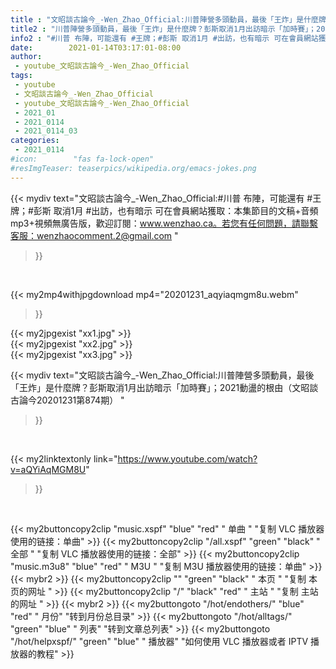 ```yaml
---
title : "文昭談古論今_-Wen_Zhao_Official:川普陣營多頭動員，最後「王炸」是什麼牌？彭斯取消1月出訪暗示「加時賽」；2021動盪的根由（文昭談古論今20201231第874期） "
title2 : "川普陣營多頭動員，最後「王炸」是什麼牌？彭斯取消1月出訪暗示「加時賽」；2021動盪的根由（文昭談古論今20201231第874期） "
info2 : "#川普 布陣，可能還有 #王牌；#彭斯 取消1月 #出訪，也有暗示 可在會員網站獲取：本集節目的文稿+音頻mp3+視頻無廣告版，歡迎訂閱：www.wenzhao.ca。若您有任何問題，請聯繫客服：wenzhaocomment.2@gmail.com "
date:        2021-01-14T03:17:01-08:00
author:
 - youtube_文昭談古論今_-Wen_Zhao_Official
tags:
 - youtube
 - 文昭談古論今_-Wen_Zhao_Official
 - youtube_文昭談古論今_-Wen_Zhao_Official
 - 2021_01
 - 2021_0114
 - 2021_0114_03
categories:
 - 2021_0114
#icon:        "fas fa-lock-open"
#resImgTeaser: teaserpics/wikipedia.org/emacs-jokes.png
---
```


{{< mydiv text="文昭談古論今_-Wen_Zhao_Official:#川普 布陣，可能還有 #王牌；#彭斯 取消1月 #出訪，也有暗示 可在會員網站獲取：本集節目的文稿+音頻mp3+視頻無廣告版，歡迎訂閱：www.wenzhao.ca。若您有任何問題，請聯繫客服：wenzhaocomment.2@gmail.com "
>}}
<br>


{{< my2mp4withjpgdownload mp4="20201231_aqyiaqmgm8u.webm"
>}}

{{< my2jpgexist "xx1.jpg" >}}<br>
{{< my2jpgexist "xx2.jpg" >}}<br>
{{< my2jpgexist "xx3.jpg" >}}<br>



{{< mydiv text="文昭談古論今_-Wen_Zhao_Official:川普陣營多頭動員，最後「王炸」是什麼牌？彭斯取消1月出訪暗示「加時賽」；2021動盪的根由（文昭談古論今20201231第874期） "
>}}
<br>

{{< my2linktextonly link="https://www.youtube.com/watch?v=aQYiAqMGM8U"
>}}


<br>

{{< my2buttoncopy2clip "music.xspf"        "blue"   "red"    " 单曲 "  "复制 VLC 播放器使用的链接：单曲" >}} {{< my2buttoncopy2clip "/all.xspf"         "green"  "black"  " 全部 "  "复制 VLC 播放器使用的链接：全部" >}} {{< my2buttoncopy2clip "music.m3u8"        "blue"   "red"    " M3U  "    "复制 M3U 播放器使用的链接：单曲" >}} {{< mybr2 >}} {{< my2buttoncopy2clip ""                  "green"  "black"  " 本页 "    "复制 本页的网址 " >}} {{< my2buttoncopy2clip "/"                 "black"  "red"    " 主站 "    "复制 主站的网址 " >}} {{< mybr2 >}} {{< my2buttongoto      "/hot/endothers/"   "blue"   "red"    " 月份"   "转到月份总目录" >}} {{< my2buttongoto      "/hot/alltags/"     "green"  "blue"   " 列表"   "转到文章总列表" >}} {{< my2buttongoto      "/hot/helpxspf/"    "green"  "blue"   " 播放器" "如何使用 VLC 播放器或者 IPTV 播放器的教程" >}} 
